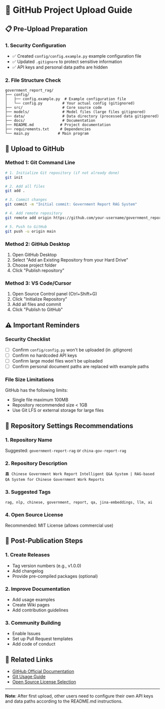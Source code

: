 # 🚀 GitHub Project Upload Guide

## 📋 Pre-Upload Preparation

### 1. Security Configuration
- ✅ Created `config/config.example.py` example configuration file
- ✅ Updated `.gitignore` to protect sensitive information
- ✅ API keys and personal data paths are hidden

### 2. File Structure Check
```
government_report_rag/
├── config/
│   ├── config.example.py  # Example configuration file
│   └── config.py         # Your actual config (gitignored)
├── src/                  # Core source code
├── models/               # Model files (large files gitignored)
├── data/                 # Data directory (processed data gitignored)
├── docs/                 # Documentation
├── README.md            # Project documentation
├── requirements.txt     # Dependencies
└── main.py             # Main program
```

## 🔧 Upload to GitHub

### Method 1: Git Command Line
```bash
# 1. Initialize Git repository (if not already done)
git init

# 2. Add all files
git add .

# 3. Commit changes
git commit -m "Initial commit: Government Report RAG System"

# 4. Add remote repository
git remote add origin https://github.com/your-username/government_report_rag.git

# 5. Push to GitHub
git push -u origin main
```

### Method 2: GitHub Desktop
1. Open GitHub Desktop
2. Select "Add an Existing Repository from your Hard Drive"
3. Choose project folder
4. Click "Publish repository"

### Method 3: VS Code/Cursor
1. Open Source Control panel (Ctrl+Shift+G)
2. Click "Initialize Repository"
3. Add all files and commit
4. Click "Publish to GitHub"

## ⚠️ Important Reminders

### Security Checklist
- [ ] Confirm `config/config.py` won't be uploaded (in .gitignore)
- [ ] Confirm no hardcoded API keys
- [ ] Confirm large model files won't be uploaded
- [ ] Confirm personal document paths are replaced with example paths

### File Size Limitations
GitHub has the following limits:
- Single file maximum 100MB
- Repository recommended size < 1GB
- Use Git LFS or external storage for large files

## 📝 Repository Settings Recommendations

### 1. Repository Name
Suggested: `government-report-rag` or `china-gov-report-rag`

### 2. Repository Description
```
🏛️ Chinese Government Work Report Intelligent Q&A System | RAG-based QA System for Chinese Government Work Reports
```

### 3. Suggested Tags
```
rag, nlp, chinese, government, report, qa, jina-embeddings, llm, ai
```

### 4. Open Source License
Recommended: MIT License (allows commercial use)

## 🎯 Post-Publication Steps

### 1. Create Releases
- Tag version numbers (e.g., v1.0.0)
- Add changelog
- Provide pre-compiled packages (optional)

### 2. Improve Documentation
- Add usage examples
- Create Wiki pages
- Add contribution guidelines

### 3. Community Building
- Enable Issues
- Set up Pull Request templates
- Add code of conduct

## 🔗 Related Links

- [GitHub Official Documentation](https://docs.github.com/)
- [Git Usage Guide](https://git-scm.com/docs)
- [Open Source License Selection](https://choosealicense.com/)

---

**Note**: After first upload, other users need to configure their own API keys and data paths according to the README.md instructions.